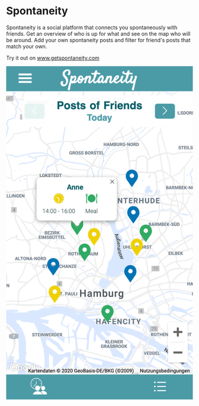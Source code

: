 # Spontaneity

Spontaneity is a social platform that connects you spontaneously with friends. Get an overview of who is up for what and see on the map who will be around. Add your own spontaneity posts and filter for friend's posts that match your own.

Try it out on www.getspontaneity.com

![](Spontaneity.png)


